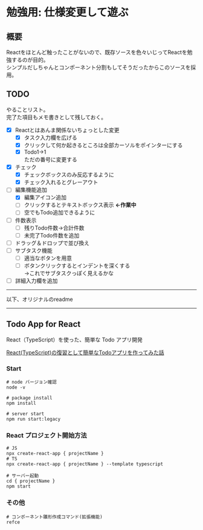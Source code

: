# 勉強用: 仕様変更して遊ぶ

## 概要

Reactをほとんど触ったことがないので、既存ソースを色々いじってReactを勉強するのが目的。  
シンプルだしちゃんとコンポーネント分割もしてそうだったからこのソースを採用。

## TODO

やることリスト。  
完了た項目もメモ書きとして残しておく。

- [x] Reactとはあんま関係ないちょっとした変更
    - [x] タスク入力欄を広げる
    - [x] クリックして何か起きるところは全部カーソルをポインターにする
    - [x] Todo1→1  
    ただの番号に変更する
- [x] チェック
    - [x] チェックボックスのみ反応するように
    - [x] チェック入れるとグレーアウト
- [ ] 編集機能追加
    - [x] 編集アイコン追加
    - [ ] クリックするとテキストボックス表示 **←作業中**
    - [ ] 空でもTodo追加できるように
- [ ] 件数表示
    - [ ] 残りTodo件数→合計件数
    - [ ] 未完了Todo件数を追加
- [ ] ドラッグ＆ドロップで並び換え
- [ ] サブタスク機能  
    - [ ] 適当なボタンを用意
    - [ ] ボタンクリックするとインデントを深くする  
    →これでサブタスクっぽく見えるかな
- [ ] 詳細入力欄を追加

---

以下、オリジナルのreadme

---

## Todo App for React

React（TypeScript）を使った、簡単な Todo アプリ開発

[React(TypeScript)の復習として簡単なTodoアプリを作ってみた話](https://zenn.dev/grazie/articles/cfb43e4b81a152)

### Start

```shell
# node バージョン確認
node -v

# package install
npm install

# server start
npm run start:legacy
```

### React プロジェクト開始方法

```shell
# JS
npx create-react-app { projectName }
# TS
npx create-react-app { projectName } --template typescript

# サーバー起動
cd { projectName }
npm start
```

### その他

```shell
# コンポーネント雛形作成コマンド(拡張機能)
refce
```
